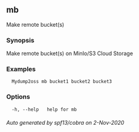 ## mb

Make remote bucket(s)

### Synopsis

Make remote bucket(s) on MinIo/S3 Cloud Storage

### Examples

```
  Mydump2oss mb bucket1 bucket2 bucket3
```

### Options

```
  -h, --help   help for mb
```

###### Auto generated by spf13/cobra on 2-Nov-2020
